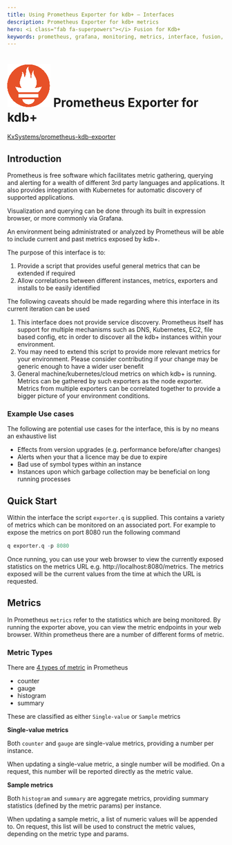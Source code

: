 ```yaml
---
title: Using Prometheus Exporter for kdb+ – Interfaces
description: Prometheus Exporter for kdb+ metrics 
hero: <i class="fab fa-superpowers"></i> Fusion for Kdb+
keywords: prometheus, grafana, monitoring, metrics, interface, fusion, exporter, visualisation, q
---
```

# ![Prometheus](../../img/prometheus.png) Prometheus Exporter for kdb+


<i class="fab fa-github"></i> [KxSystems/prometheus-kdb-exporter](https://github.com/KxSystems/prometheus-kdb-exporter)

## Introduction

Prometheus is free software which facilitates metric gathering, querying and alerting for a wealth of different 3rd party languages and applications. It also provides integration with Kubernetes for automatic discovery of supported applications.

Visualization and querying can be done through its built in expression browser, or more commonly via Grafana.

An  environment being administrated or analyzed by Prometheus will be able to include current and past metrics exposed by kdb+.

The purpose of this interface is to:

1. Provide a script that provides useful general metrics that can be extended if required
2. Allow correlations between different instances, metrics, exporters and installs to be easily identified

The following caveats should be made regarding where this interface in its current iteration can be used

1. This interface does not provide service discovery. Prometheus itself has support for multiple mechanisms such as DNS, Kubernetes, EC2, file based config, etc in order to discover all the kdb+ instances within your environment.
2. You may need to extend this script to provide more relevant metrics for your environment. Please consider contributing if your change may be generic enough to have a wider user benefit
3. General machine/kubernetes/cloud metrics on which kdb+ is running. Metrics can be gathered by such exporters as the node exporter. Metrics from multiple exporters can be correlated together to provide a bigger picture of your environment conditions.

### Example Use cases

The following are potential use cases for the interface, this is by no means an exhaustive list

- Effects from version upgrades (e.g. performance before/after changes)
- Alerts when your that a licence may be due to expire
- Bad use of symbol types within an instance
- Instances upon which garbage collection may be beneficial on long running processes

## Quick Start

Within the interface the script `exporter.q` is supplied. This contains a variety of metrics which can be monitored on an associated port. For example to expose the metrics on port 8080 run the following command

```q
q exporter.q -p 8080
```

Once running, you can use your web browser to view the currently exposed statistics on the metrics URL e.g. http://localhost:8080/metrics. The metrics exposed will be the current values from the time at which the URL is requested.

## Metrics

In Prometheus `metrics` refer to the statistics which are being monitored. By running the exporter above, you can view the metric endpoints in your web browser. Within prometheus there are a number of different forms of metric.

### Metric Types

There are [4 types of metric](https://prometheus.io/docs/concepts/metric_types/) in Prometheus

- counter
- gauge
- histogram
- summary

These are classified as either `Single-value` or `Sample` metrics

**Single-value metrics**

Both `counter` and `gauge` are single-value metrics, providing a number per instance.

When updating a single-value metric, a single number will be modified. On a request, this number will be reported directly as the metric value.

**Sample metrics**

Both `histogram` and `summary` are aggregate metrics, providing summary statistics (defined by the metric params) per instance.

When updating a sample metric, a list of numeric values will be appended to. On request, this list will be used to construct the metric values, depending on the metric type and params.

